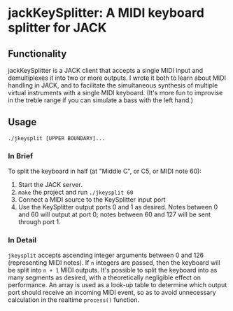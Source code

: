 # jackKeySplitter: A MIDI keyboard splitter for JACK

## Functionality
jackKeySplitter is a JACK client that accepts a single MIDI input and demultiplexes it into two or more outputs. I wrote it both to learn about MIDI handling in JACK, and to facilitate the simultaneous synthesis of multiple virtual instruments with a single MIDI keyboard. (It's more fun to improvise in the treble range if you can simulate a bass with the left hand.)

## Usage
```./jkeysplit [UPPER BOUNDARY]...```
### In Brief
  To split the keyboard in half (at "Middle C", or C5, or MIDI note 60):
  1. Start the JACK server.
  2. ```make``` the project and run ```./jkeysplit 60```
  3. Connect a MIDI source to the KeySplitter input port
  4. Use the KeySplitter output ports 0 and 1 as desired. Notes between 0 and 60 will output at port 0; notes between 60 and 127 will be sent through port 1.
### In Detail
  ```jkeysplit``` accepts ascending integer arguments between 0 and 126 (representing MIDI notes). If ```n``` integers are passed, then the keyboard will be split into ```n + 1``` MIDI outputs. It's possible to split the keyboard into as many segments as desired, with a theoretically negligible effect on performance. An array is used as a look-up table to determine which output port should receive an incoming MIDI event, so as to avoid unnecessary calculation in the realtime ```process()``` function.
